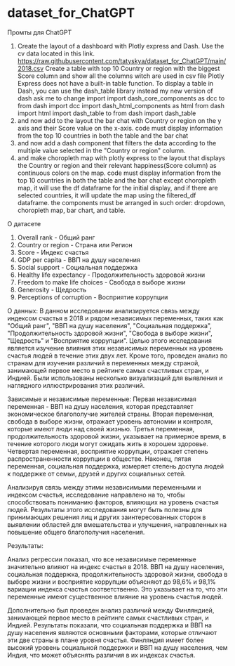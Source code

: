 # dataset_for_ChatGPT

Промты для ChatGPT
1. Create the layout of a dashboard with Plotly express and Dash. Use the cv data located in this link. https://raw.githubusercontent.com/tatyskya/dataset_for_ChatGPT/main/2018.csv Create a table with top 10 Country or region with the biggest Score column and show all the columns witch are used in csv file Plotly Express does not have a built-in table function. To display a table in Dash, you can use the dash_table library instead my new version of dash ask me to change import import dash_core_components as dcc to from dash import dcc import dash_html_components as html from dash import html import dash_table to from dash import dash_table
2. and now add to the layout the bar chat with Country or region on the y axis and their Score value on the x-axis.
code must display information from the top 10 countries in both the table and the bar chat
3. and now add a dash component that filters the data according to the multiple value selected in the
"Country or region" column.
4. and make
choropleth map with plotly express to the layout that displays the Country or region and their relevant happiness(Score column) as continuous colors on the map.
code must display information from the top 10 countries in both the table and the bar chat except choropleth map, it will use the df dataframe for the initial display, and if there are selected countries, it will update the map using the filtered_df dataframe.
the components must be arranged in such order: dropdown, choropleth map, bar chart, and table.

О датасете

1. Overall rank - Общий ранг
2. Country or region - Страна или Регион
3. Score - Индекс счастья
4. GDP per capita - ВВП на душу населения
5. Social support - Социальная поддержка
6. Healthy life expectancy - Продолжительность здоровой жизни
7. Freedom to make life choices - Свобода в выборе жизни
8. Generosity - Щедрость
9. Perceptions of corruption - Восприятие коррупции

О данных: В данном исследовании анализируется связь между индексом счастья в 2018 и рядом независимых переменных, таких как "Общий ранг", "ВВП на душу населения", "Социальная поддержка", "Продолжительность здоровой жизни", "Свобода в выборе жизни", "Щедрость" и "Восприятие коррупции". Целью этого исследования является изучение влияния этих независимых переменных на уровень счастья людей в течение этих двух лет. Кроме того, проведен анализ по странам для изучения различий в переменных между страной, занимающей первое место в рейтинге самых счастливых стран, и Индией. Были использованы несколько визуализаций для выявления и наглядного иллюстрирования этих различий.

Зависимые и независимые переменные: Первая независимая переменная - ВВП на душу населения, которая представляет экономическое благополучие жителей страны. Вторая переменная, свобода в выборе жизни, отражает уровень автономии и контроля, которые имеют люди над своей жизнью. Третья переменная, продолжительность здоровой жизни, указывает на примерное время, в течение которого люди могут ожидать жить в хорошем здоровье. Четвертая переменная, восприятие коррупции, отражает степень распространенности коррупции в обществе. Наконец, пятая переменная, социальная поддержка, измеряет степень доступа людей к поддержке от семьи, друзей и других социальных сетей.

Анализируя связь между этими независимыми переменными и индексом счастья, исследование направлено на то, чтобы способствовать пониманию факторов, влияющих на уровень счастья людей. Результаты этого исследования могут быть полезны для принимающих решения лиц и других заинтересованных сторон в выявлении областей для вмешательства и улучшения, направленных на повышение общего благополучия населения.

Результаты:

Анализ регрессии показал, что все независимые переменные значительно влияют на индекс счастья в 2018. ВВП на душу населения, социальная поддержка, продолжительность здоровой жизни, свобода в выборе жизни и восприятие коррупции объясняют до 98,6% и 98,1% вариации индекса счастья соответственно. Это указывает на то, что эти переменные имеют существенное влияние на уровень счастья людей.

Дополнительно был проведен анализ различий между Финляндией, занимающей первое место в рейтинге самых счастливых стран, и Индией. Результаты показали, что социальная поддержка и ВВП на душу населения являются основными факторами, которые отличают эти две страны в плане уровня счастья. Финляндия имеет более высокий уровень социальной поддержки и ВВП на душу населения, чем Индия, что может объяснять различия в их индексах счастья.

